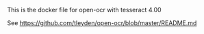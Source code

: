 This is the docker file for open-ocr with tesseract 4.00

See https://github.com/tleyden/open-ocr/blob/master/README.md

